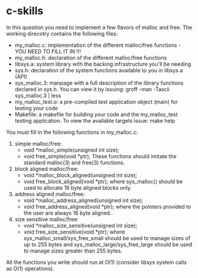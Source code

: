 c-skills
========
In this question you need to implement a few flavors of malloc and free.
The working direcotry contains the following files:

- my_malloc.c:      implementation of the different malloc/free functions -
                    YOU NEED TO FILL IT IN !!!
- my_malloc.h:      declaration of the different malloc/free functions
- libsys.a:         system library with the backing infrastructure you'll be
                    needing
- sys.h:            declaration of the system functions available to you in
                    libsys.a (API)
- sys_malloc.3:     manpage with a full description of the library functions
                    declared in sys.h. You can view it by issuing:
		    groff -man -Tascii sys_malloc.3 | less
- my_malloc_test.o: a pre-compiled test application object (main) for testing
                    your code
- Makefile:         a makefile for building your code and the my_malloc_test
                    testing application.
                    To view the available targets issue: make help

You must fill in the following functions in my_malloc.c:

1. simple malloc/free:
   - void *malloc_simple(unsigned int size);
   - void free_simple(void *ptr);
   These functions should imitate the standard malloc(3) and free(3) functions.
2. block aligned malloc/free:
   - void *malloc_block_aligned(unsigned int size);
   - void free_block_aligned(void *ptr);
   where sys_malloc() should be used to allocate 16 byte aligned blocks only.
3. address aligned malloc/free:
   - void *malloc_address_aligned(unsigned int size);
   - void free_address_aligned(void *ptr);
   where the pointers provided to the user are always 16 byte aligned.
4. size sensitive malloc/free:
   - void *malloc_size_sensitive(unsigned int size);
   - void free_size_sensitive(void *ptr);
   where sys_malloc_small/sys_free_small should be used to manage sizes of up to
   255 bytes and sys_malloc_large/sys_free_large should be used to manage sizes
   greater than 255 bytes.

All the functions you write should run at O(1) (consider libsys system calls as O(1) operations).

